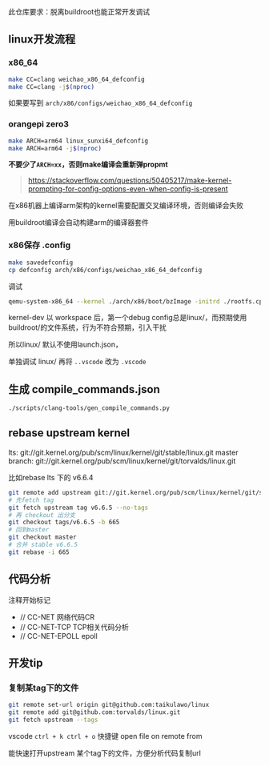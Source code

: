 此仓库要求：脱离buildroot也能正常开发调试

## linux开发流程

### x86_64

```bash
make CC=clang weichao_x86_64_defconfig
make CC=clang -j$(nproc)
```

如果要写到 `arch/x86/configs/weichao_x86_64_defconfig`

### orangepi zero3

```bash
make ARCH=arm64 linux_sunxi64_defconfig
make ARCH=arm64 -j$(nproc)
```

**不要少了`ARCH=xx`，否则make编译会重新弹propmt**

> https://stackoverflow.com/questions/50405217/make-kernel-prompting-for-config-options-even-when-config-is-present

在x86机器上编译arm架构的kernel需要配置交叉编译环境，否则编译会失败

用buildroot编译会自动构建arm的编译器套件

### x86保存 .config

```bash
make savedefconfig
cp defconfig arch/x86/configs/weichao_x86_64_defconfig
```

调试

```bash
qemu-system-x86_64 --kernel ./arch/x86/boot/bzImage -initrd ./rootfs.cpio -device e1000,netdev=eth0 -netdev user,id=eth0,hostfwd=tcp::5555-:22,net=192.168.76.0/24,dhcpstart=192.168.76.9  -append "nokaslr console=ttyS0" -S -nographic -gdb tcp::1234 -virtfs local,path=/,security_model=none,mount_tag=guestroot
```


kernel-dev 以 workspace 后，第一个debug config总是linux/，而预期使用buildroot/的文件系统，行为不符合预期，引入干扰

所以linux/ 默认不使用launch.json，

单独调试 linux/ 再将 `..vscode` 改为 `.vscode`

## 生成 compile_commands.json

```bash
./scripts/clang-tools/gen_compile_commands.py
```

## rebase upstream kernel

lts: git://git.kernel.org/pub/scm/linux/kernel/git/stable/linux.git
master branch: git://git.kernel.org/pub/scm/linux/kernel/git/torvalds/linux.git

比如rebase lts 下的 v6.6.4

```bash
git remote add upstream git://git.kernel.org/pub/scm/linux/kernel/git/stable/linux.git
# 先fetch tag
git fetch upstream tag v6.6.5 --no-tags
# 再 checkout 出分支
git checkout tags/v6.6.5 -b 665
# 回到master
git checkout master
# 合并 stable v6.6.5
git rebase -i 665
```

## 代码分析

注释开始标记

- // CC-NET 
    网络代码CR
- // CC-NET-TCP
    TCP相关代码分析 
- // CC-NET-EPOLL
    epoll

## 开发tip

### 复制某tag下的文件

```bash
git remote set-url origin git@github.com:taikulawo/linux
git remote add git@github.com:torvalds/linux.git
git fetch upstream --tags
```

vscode `ctrl + k ctrl + o` 快捷键 open file on remote from

能快速打开upstream 某个tag下的文件，方便分析代码复制url